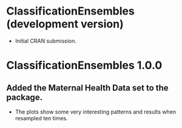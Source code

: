# ClassificationEnsembles (development version)

* Initial CRAN submission.

# ClassificationEnsembles 1.0.0

## Added the Maternal Health Data set to the package.

* The plots show some very interesting patterns and results when resampled ten times.
